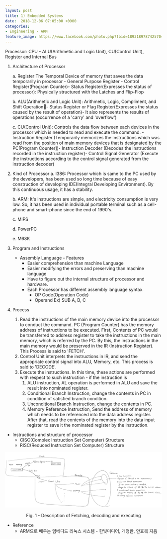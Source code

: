 ```yaml
---
layout: post
title: 1) Embedded Systems
date:  2018-12-06 07:05:00 +0900
categories:
- Engineering - ARM
feature_image: https://www.facebook.com/photo.php?fbid=1893189787425704&set=a.1893187554092594&type=3&theater
---
```

Processor: CPU - ALU(Arithmetic and Logic Unit), CU(Control Unit), Register and Internal Bus

1. Architecture of Processor

    a. Register The Temporal Device of memory that saves the data temporarily in processor - General Purpose Register - Control Register(Program Counter)- Status Register(Expresses the status of processor): Physically structured with the Latches and Flip-Flop

    b. ALU(Arithmetic and Logic Unit): Arithmetic, Logic, Compliment, and Shift Operation- Status Register or Flag Register(Expresses the status caused by the result of operation)- It also represents the results of operations (occurrence of a 'carry' and 'overflow')

    c. CU(Control Unit): Controls the data flow between each devices in the processor which is needed to read and execute the command. - Instruction Register (Temporarily memorizes the instructions which was read from the position of main memory devices that is designated by the PC[Program Counter])- Instruction Decoder (Decodes the instructions recorded in the instruction register)- Control Signal Generator (Execute the instructions according to the control signal generated from the instruction decoder)

2. Kind of Processor
    a. I386: Processor which is same to the PC used by the developers, has been used so long time because of easy construction of developing IDE(Integral Developing Environment). By this continuous usage, it has a stability.

    b. ARM: It's instructions are simple, and electricity consumption is very low. So, it has been used in individual portable terminal such as a cell-phone and smart-phone since the end of 1990's.

    c. MIPS

    d. PowerPC

    e. M68K

3. Program and Instructions

    - Assembly Language - Features
      - Easier comprehension than machine Language
      - Easier modifying the errors and preserving than machine language
      - Have to figure out the internal structure of processor and hardware.
      - Each Processor has different assembly language syntax.
        - OP Code(Operation Code)
        - Operand Ex) SUB A, B, C

4. Process

    1. Read the instructions of the main memory device into the processor to conduct the command. PC (Program Counter) has the memory address of instructions to be executed. First, Contents of PC would be transferred to address register to take the instructions in the main memory, which is referred by the PC. By this, the instructions in the main memory would be preserved in the IR (Instruction Register). This Process is said to 'FETCH'.
    2. Control Unit interprets the instructions in IR, and send the appropriate control signal into ALU, Memory, etc. This process is said to 'DECODE'.
    3. Execute the instructions. In this time, these actions are performed with respect to such instruction - if the instruction is
        1. ALU instruction, AL operation is performed in ALU and save the result into nominated register.
        2. Conditional Branch Instruction, change the contents in PC in condition of satisfied branch condition.
        3. Unconditional Branch Instruction, change the contents in PC.
        4. Memory Reference Instruction, Send the address of memory which needs to be referenced into the data address register. After that, read the contents of the memory into the data input register to save it the nominated register by the instruction.

- Instructions and structure of processor
  - CISC(Complex Instruction Set Computer) Structure
  - RISC(Reduced Instruction Set Computer) Structure

![useful image](https://raw.githubusercontent.com/brandonkim12/brandonkim12.github.io/master/assets/4.PNG)

<center>Fig. 1 - Description of Fetching, decoding and executing</center>

- Reference
  - ARM으로 배우는 임베디드 리눅스 시스템 - 한빛미디어, 개정판, 안효복 지음

